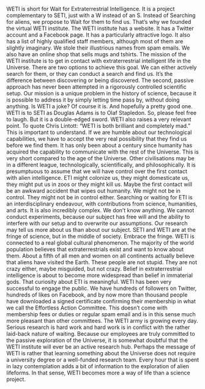 WETI is short for Wait for Extraterrestrial Intelligence. It is a project complementary to SETI, just with a W instead of an S. Instead of Searching for aliens, we propose to Wait for them to find us. That’s why we founded the virtual WETI institute.
The WETI institute has a website. It has a Twitter account and a Facebook page. It has a particularly attractive logo. It also has a list of highly qualified staff members, although most of them are slightly imaginary. We stole their illustrious names from spam emails. We also have an online shop that sells mugs and tshirts.
The mission of the WETI institute is to get in contact with extraterrestrial intelligent life in the Universe. There are two options to achieve this goal. We can either actively search for them, or they can conduct a search and find us. It’s the difference between discovering or being discovered. The second, passive approach has never been attempted in a rigorously controlled scientific setup. Our mission is a unique problem in the history of science, because it is possible to address it by simply letting time pass by, without doing anything.
Is WETI a joke? Of course it is. And hopefully a pretty good one. WETI is to SETI as Douglas Adams is to Olaf Stapledon. So, please feel free to laugh. But it is a double-edged sword. WETI also raises a very relevant point. To quote Chris Lintott: “WETI is both brilliant and completely mad.” This is important to understand.
If we are humble about our technological capabilities, we have to accept the very real possibility that they find us before we find them. It has only been about a century since humanity has acquired the capability to communicate with the rest of the Universe. This is very short compared to the age of the Universe. Other civilisations may be in a different league, technologically, scientifically, and philosophically.
It is presumptuous to assume that we will have control over the first contact with alien intelligence. ETI might colonize us, they might domesticate us, they might put us in zoos or they might kill us. Maybe the first contact will be an awkward accident that wipes out humanity. We might not be in control. They might not be in control either.
Searching or waiting for ETI is an interdisciplinary endeavour, with contributions from science, humanities, and arts. It is also incredibly complex. We don’t know anything. We cannot conduct experiments, because our subject has free will and the ability to interfere with our setup and to overwrite our assumptions. Our research may tell us more about us than about our subject. SETI and WETI are at the fringe of science, but in the middle of society. Embrace the fringe.
WETI is connected to a real global cultural phenomenon. The majority of the world population believes that extraterrestrials exist and want to know about them. About a fifth of all men and women on all continents actually believe that aliens have visited the Earth. These people are not stupid. They are not crazy either, maybe misguided, but not crazy. Belief in extraterrestrial intelligence is about to become more widespread than belief in immaterial gods. That curiosity about ETI is meaningful.
WETI has been very successful to engage the public. We have hundreds of followers on Twitter, hundreds of likes on Facebook, and by now more than thousand people have downloaded a signed certificate confirming their membership in what we call the Effortless Action Committee. This doesn’t come with membership fees or duties or regular spam email and is in this sense much more pleasant than other committees. The WETI army is growing every day.
Serious research is hard work and hard work is in conflict with the rather laid-back nature of waiting. Because our employees are truly committed to the passive exploration of the Universe, it is somewhat doubtful that the WETI institute will ever be an active research hub. Perhaps the message of WETI is rather that learning something about the Universe does not require a university degree or a well-funded research team. Every hour that is spent in lazy contemplation adds a bit of information to the exploration of alien lifeforms. In that sense, WETI becomes more a way of life than a science project.
